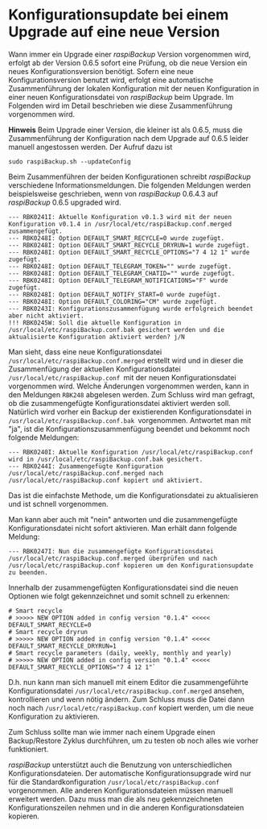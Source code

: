 # Konfigurationsupdate bei einem Upgrade auf eine neue Version

Wann immer ein Upgrade einer *raspiBackup* Version vorgenommen wird,
erfolgt ab der Version 0.6.5 sofort eine Prüfung, ob die neue Version ein
neues Konfigurationsversion benötigt. Sofern eine neue
Konfigurationsversion benutzt wird, erfolgt eine automatische
Zusammenführung der lokalen Konfiguration mit der neuen Konfiguration in
einer neuen Konfigurationsdatei von *raspiBackup* beim Upgrade. Im
Folgenden wird im Detail beschrieben wie diese Zusammenführung
vorgenommen wird.

**Hinweis**
Beim Upgrade einer Version, die kleiner ist als 0.6.5, muss die
Zusammenführung der Konfiguration nach dem Upgrade auf 0.6.5 leider
manuell angestossen werden. Der Aufruf dazu ist

    sudo raspiBackup.sh --updateConfig


Beim Zusammenführen der beiden Konfigurationen schreibt *raspiBackup*
verschiedene Informationsmeldungen. Die folgenden Meldungen werden
beispielsweise geschrieben, wenn von *raspiBackup* 0.6.4.3 auf *raspiBackup*
0.6.5 upgraded wird.

    --- RBK0241I: Aktuelle Konfiguration v0.1.3 wird mit der neuen Konfiguration v0.1.4 in /usr/local/etc/raspiBackup.conf.merged zusammengefügt.
    --- RBK0248I: Option DEFAULT_SMART_RECYCLE=0 wurde zugefügt.
    --- RBK0248I: Option DEFAULT_SMART_RECYCLE_DRYRUN=1 wurde zugefügt.
    --- RBK0248I: Option DEFAULT_SMART_RECYCLE_OPTIONS="7 4 12 1" wurde zugefügt.
    --- RBK0248I: Option DEFAULT_TELEGRAM_TOKEN="" wurde zugefügt.
    --- RBK0248I: Option DEFAULT_TELEGRAM_CHATID="" wurde zugefügt.
    --- RBK0248I: Option DEFAULT_TELEGRAM_NOTIFICATIONS="F" wurde zugefügt.
    --- RBK0248I: Option DEFAULT_NOTIFY_START=0 wurde zugefügt.
    --- RBK0248I: Option DEFAULT_COLORING="CM" wurde zugefügt.
    --- RBK0243I: Konfigurationszusammenfügung wurde erfolgreich beendet aber nicht aktiviert.
    !!! RBK0245W: Soll die aktuelle Konfiguration in /usr/local/etc/raspiBackup.conf.bak gesichert werden und die aktualisierte Konfiguration aktiviert werden? j/N


Man sieht, dass eine neue Konfigurationsdatei
`/usr/local/etc/raspiBackup.conf.merged` erstellt wird und in dieser die
Zusammenfügung der aktuellen Konfigurationsdatei
`/usr/local/etc/raspiBackup.conf `mit der neuen Konfigurationsdatei
vorgenommen wird. Welche Änderungen vorgenommen werden, kann in den
Meldungen `RBK248` abgelesen werden. Zum Schluss wird man gefragt, ob die
zusammengefügte Konfigurationsdatei aktiviert werden soll. Natürlich
wird vorher ein Backup der existierenden Konfigurationsdatei in
`/usr/local/etc/raspiBackup.conf.bak `vorgenommen. Antwortet man mit "ja",
ist die Konfigurationszusammenfügung beendet und bekommt noch folgende
Meldungen:

    --- RBK0240I: Aktuelle Konfiguration /usr/local/etc/raspiBackup.conf wird in /usr/local/etc/raspiBackup.conf.bak gesichert.
    --- RBK0244I: Zusammengefügte Konfiguration /usr/local/etc/raspiBackup.conf.merged nach /usr/local/etc/raspiBackup.conf kopiert und aktiviert.

Das ist die einfachste Methode, um die Konfigurationsdatei zu
aktualisieren und ist schnell vorgenommen.

Man kann aber auch mit "nein" antworten und die zusammengefügte
Konfigurationsdatei nicht sofort aktivieren. Man erhält dann folgende
Meldung:

    --- RBK0247I: Nun die zusammengefügte Konfigurationsdatei /usr/local/etc/raspiBackup.conf.merged überprüfen und nach /usr/local/etc/raspiBackup.conf kopieren um den Konfigurationsupdate zu beenden.

Innerhalb der zusammengefügten Konfigurationsdatei sind die neuen
Optionen wie folgt gekennzeichnet und somit schnell zu erkennen:

    # Smart recycle
    # >>>>> NEW OPTION added in config version "0.1.4" <<<<<
    DEFAULT_SMART_RECYCLE=0
    # Smart recycle dryrun
    # >>>>> NEW OPTION added in config version "0.1.4" <<<<<
    DEFAULT_SMART_RECYCLE_DRYRUN=1
    # Smart recycle parameters (daily, weekly, monthly and yearly)
    # >>>>> NEW OPTION added in config version "0.1.4" <<<<<
    DEFAULT_SMART_RECYCLE_OPTIONS="7 4 12 1"`

D.h. nun kann man sich manuell mit einem Editor die zusammengeführte
Konfigurationsdatei `/usr/local/etc/raspiBackup.conf.merged` ansehen,
kontrollieren und wenn nötig ändern. Zum Schluss muss die Datei dann
noch nach `/usr/local/etc/raspiBackup.conf` kopiert werden, um die neue
Konfiguration zu aktivieren.

Zum Schluss sollte man wie immer nach einem Upgrade einen Backup/Restore
Zyklus durchführen, um zu testen ob noch alles wie vorher funktioniert.

*raspiBackup* unterstützt auch die Benutzung von unterschiedlichen
Konfigurationsdateien. Der automatische Konfigurationsupgrade wird nur
für die Standardkonfiguration `/usr/local/etc/raspiBackup.conf`
vorgenommen. Alle anderen Konfigurationsdateien müssen manuell erweitert
werden. Dazu muss man die als neu gekennzeichneten Konfigurationszeilen
nehmen und in die anderen Konfigurationsdateien kopieren.

[.status]: review-needed
[.source]: https://www.linux-tips-and-tricks.de/de/raspibackupcategoried/567-raspibackup-konfigurationsupdate-nach-einem-upgrade-auf-eine-neue-version
[.source]: https://www.linux-tips-and-tricks.de/en/raspibackupcategorye/570-raspibackup-configuration-update-when-upgrading-to-a-new-version

